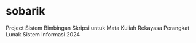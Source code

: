 # sobarik
Project Sistem Bimbingan Skripsi untuk Mata Kuliah Rekayasa Perangkat Lunak Sistem Informasi 2024
